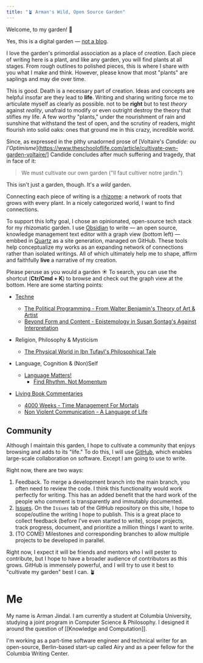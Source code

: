 ```yaml
---
title: "🪴 Arman's Wild, Open Source Garden"
---
```


Welcome, to my garden!  👋  

Yes, this is a digital garden —  [not a blog](https://joelhooks.com/digital-garden). 

I love the garden's primordial association as a place of *creation*. Each piece of writing here is a plant, and like any garden, you will find plants at all stages. From rough outlines to polished pieces, this is where I share with you what I make and think.  However, please know that most "plants" are saplings and may die over time. 

This is good. Death is a necessary part of creation. Ideas and concepts are helpful insofar are they lead to **life**. Writing and sharing writing force me to articulate myself as clearly as possible. not to be **right** but to test *theory* against *reality*, unafraid to modify or even outright destroy the theory that stifles my life. A few worthy "plants," under the nourishment of rain and sunshine that withstand the test of open, and the scrutiny of readers, might flourish into solid oaks: ones that ground me in this crazy, incredible world. 

Since, as expressed in the pithy unadorned prose of [Voltaire's *Candide: ou l'Optimisme*](https://www.theschooloflife.com/article/cultivate-own-garden-voltaire/] Candide concludes after much suffering and tragedy, that in face of it:

>  We must cultivate our own garden ("Il faut cultiver notre jardin.")


This isn't just a garden, though. It's a *wild* garden.

Connecting each piece of writing is a [rhizome](https://www.iaacblog.com/programs/rhizome-deleuze-guattari/#:~:text=Rhizome%20is%20a%20philosophical%20term,They%20are%20dispersed.): a network of roots that grows with every plant. In a nicely categorized world, I want to find connections. 

To support this lofty goal, I chose an opinionated, open-source tech stack for my rhizomatic garden. I use [Obsidian](https://obsidian.md/) to write — an open source, knowledge management text editor with a graph view (bottom left) — embbed in [Quartz](https://quartz.jzhao.xyz/) as a site generation, managed on GitHub. These tools help conceptualize my works as an expanding network of connections rather than isolated writings. All of which ultimately help me to shape, affirm and faithfully **live** a narrative of my creation.

Please peruse as you would a garden ☀️ To search, you can use the shortcut (**Ctr/Cmd + K**) to browse and check out the graph view at the bottom. Here are some starting points:

- [Techne](https://en.wikipedia.org/wiki/Techne)
	- [The Political Programming - From Walter Benjamin's Theory of Art & Artist](digital-garden/The-Political-Programmer.md) 
	- [Beyond Form and Content - Epistemology in Susan Sontag's Against Interpretation](digital-garden/Beyond-Form-Content.md)

- Religion, Philosophy & Mysticism
	- [The Physical World in Ibn Tufayl's Philosophical Tale](digital-garden/Tools/Ibn-Tufayl.md)

- Language, Cognition & (Non)Self
	- [Language Matters!](digital-garden/Language%20Matters.md)
		- [Find Rhythm. Not Momentum](digital-garden/Rhythm-Not-Momentum.md)

- [Living Book Commentaries](digital-garden/Book%20Commentaries/Book%20Commentaries.md)
	- [4000 Weeks - Time Management For Mortals](digital-garden/Book%20Commentaries/4000%20Weeks%20-%20Time%20Management%20For%20Mortals.md)
	- [Non Violent Communication - A Language of Life](digital-garden/Book%20Commentaries/Non%20Violent%20Communication%20-%20A%20Language%20of%20Life.md)


## Community 
Although I maintain this garden, I hope to cultivate a community that enjoys browsing and adds to its "life."  To do this, I will use [GitHub](https://github.com/armanjindal/armanjindal.github.io), which enables large-scale collaboration on software. Except I am going to use to write. 

Right now, there are two ways:
1. Feedback. To merge a development branch into the main branch, you often need to review the code. I think this functionality would work perfectly for writing. This has an added benefit that the hard work of the people who comment is transparently and immutably documented. 
2. [Issues](https://github.com/armanjindal/armanjindal.github.io/issues). On the `Issues` tab of the GitHub repository on this site, I hope to scope/outline the writing I hope to publish. This is a great place to collect feedback (before I've even started to write), scope projects, track progress, document, and prioritize a million things I want to write. 
3. (TO COME) Milestones and corresponding branches to allow multiple projects to be developed in parallel. 

Right now, I expect it will be friends and mentors who I will pester to contribute, but I hope to have a broader audience of contributors as this grows. GitHub is immensely powerful, and I will try to use it best to "cultivate my garden" best I can. 🪴


#  Me
My name is Arman Jindal. I am currently a student at Columbia University, studying a joint program in Computer Science & Philosophy. I designed it around the question of [[Knowledge and Computation]]. 

I'm working as a part-time software engineer and technical writer for an open-source, Berlin-based start-up called Airy and as a peer fellow for the Columbia Writing Center. 